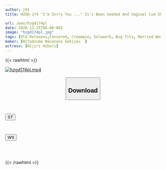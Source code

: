 ```yaml
---
author: j91
title: HZGD-174 "I'm Sorry You ..." It's Been Seeded And Vaginal Cum Shot By My Father-in-law On A Pregnancy Risk Day ... Sei Maihara

url: /was/hzgd174pl
date: 2020-12-25T06:00:00Z
image: "hzgd174pl.jpg"
tags: [Old Releases,Censored, Creampie, Solowork, Big Tits, Married Woman, Titty Fuck, Bride, Young Wife, Drama, Evil, Cuckold	]
maker: [Hitodzuma Hanazono Gekijou  ]
actress: [Hijiri Hibari]
---
```



{{< rawhtml >}}

<div class="video" data-videoid="RAwkGO41dBfdbMp">
    <a href="javascript:;">
        <img src="/was/hzgd174pl/hzgd174pl.jpg" width="WIDTH" height="HEIGHT" alt="hzgd174pl.mp4" loading="lazy">
    </a>
</div>

<script type="text/javascript" src="https://j91.asia/asset/on-demand-st.js"></script>

<br>
  <link rel="stylesheet" href="https://j91.asia/asset/bs5.css">
  
  <center>
  <button class="btn btn-primary" type="button" data-bs-toggle="collapse" data-bs-target=".multi-collapse" aria-expanded="false" aria-controls="multiCollapseExample1 multiCollapseExample2"><h2>Download</h2></button></center>
</p>
<div class="row">
  <div class="col">
    <div class="collapse multi-collapse" id="multiCollapseExample1">
      <div class="card card-body">
	      	      <br>
<div class="buttons">  
<p><a href="https://streamtape.to/v/RAwkGO41dBfdbMp" target="_blank"><button class="btn-hover color-3"><i class="fa fa-download"></i> ST</button></a></p></div>
    </div>
  </div>
</div>
  <div class="col">
    <div class="collapse multi-collapse" id="multiCollapseExample2">
      <div class="card card-body">
	      <br>
<div class="buttons">
<p><a href="https://wolfstream.tv/n71bmreqp124" target="_blank"><button class="btn-hover color-8"><i class="fa fa-download"></i> WS</button></a></p></div>
<br><br>
      </div>
    </div>
  </div>
</div>

{{< /rawhtml >}}